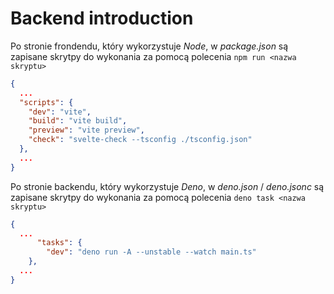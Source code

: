 # Backend introduction

Po stronie frondendu, który wykorzystuje *Node*, w *package.json* są zapisane skrytpy do wykonania za pomocą polecenia `npm run <nazwa skryptu>`

```json
{
  ...
  "scripts": {
    "dev": "vite",
    "build": "vite build",
    "preview": "vite preview",
    "check": "svelte-check --tsconfig ./tsconfig.json"
  },
  ...
}
```
Po stronie backendu, który wykorzystuje *Deno*, w *deno.json* / *deno.jsonc* są zapisane skrytpy do wykonania za pomocą polecenia `deno task <nazwa skryptu>`

```json
{
  ...
      "tasks": {
        "dev": "deno run -A --unstable --watch main.ts"
    },
  ...
}
```